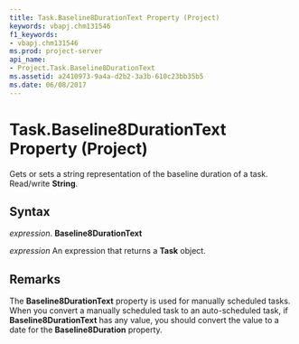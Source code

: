 ```yaml
---
title: Task.Baseline8DurationText Property (Project)
keywords: vbapj.chm131546
f1_keywords:
- vbapj.chm131546
ms.prod: project-server
api_name:
- Project.Task.Baseline8DurationText
ms.assetid: a2410973-9a4a-d2b2-3a3b-610c23bb35b5
ms.date: 06/08/2017
---
```



# Task.Baseline8DurationText Property (Project)

Gets or sets a string representation of the baseline duration of a task. Read/write  **String**.


## Syntax

 _expression_. **Baseline8DurationText**

 _expression_ An expression that returns a **Task** object.


## Remarks

The  **Baseline8DurationText** property is used for manually scheduled tasks. When you convert a manually scheduled task to an auto-scheduled task, if **Baseline8DurationText** has any value, you should convert the value to a date for the **Baseline8Duration** property.


